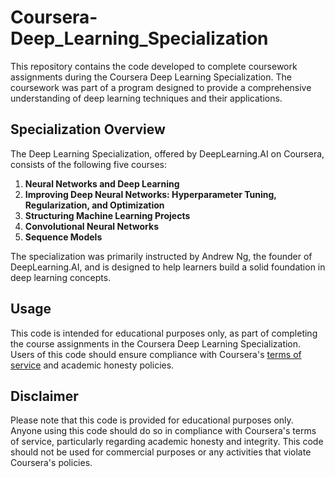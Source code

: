 # Coursera-Deep_Learning_Specialization

This repository contains the code developed to complete coursework assignments during the Coursera Deep Learning Specialization. The coursework was part of a program designed to provide a comprehensive understanding of deep learning techniques and their applications.

## Specialization Overview

The Deep Learning Specialization, offered by DeepLearning.AI on Coursera, consists of the following five courses:

1. **Neural Networks and Deep Learning**
2. **Improving Deep Neural Networks: Hyperparameter Tuning, Regularization, and Optimization**
3. **Structuring Machine Learning Projects**
4. **Convolutional Neural Networks**
5. **Sequence Models**

The specialization was primarily instructed by Andrew Ng, the founder of DeepLearning.AI, and is designed to help learners build a solid foundation in deep learning concepts.

## Usage

This code is intended for educational purposes only, as part of completing the course assignments in the Coursera Deep Learning Specialization. Users of this code should ensure compliance with Coursera's [terms of service](https://www.coursera.org/about/terms) and academic honesty policies.

## Disclaimer

Please note that this code is provided for educational purposes only. Anyone using this code should do so in compliance with Coursera's terms of service, particularly regarding academic honesty and integrity. This code should not be used for commercial purposes or any activities that violate Coursera's policies.
